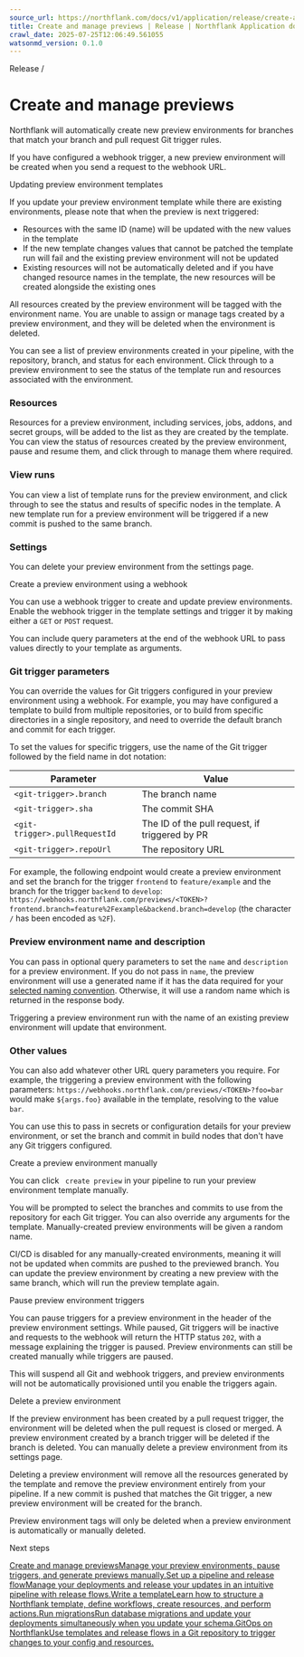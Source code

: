```yaml
---
source_url: https://northflank.com/docs/v1/application/release/create-and-manage-previews
title: Create and manage previews | Release | Northflank Application docs
crawl_date: 2025-07-25T12:06:49.561055
watsonmd_version: 0.1.0
---
```


Release / 

# Create and manage previews

Northflank will automatically create new preview environments for branches that match your branch and pull request Git trigger rules.

If you have configured a webhook trigger, a new preview environment will be created when you send a request to the webhook URL.

Updating preview environment templates

If you update your preview environment template while there are existing environments, please note that when the preview is next triggered:

  * Resources with the same ID (name) will be updated with the new values in the template
  * If the new template changes values that cannot be patched the template run will fail and the existing preview environment will not be updated
  * Existing resources will not be automatically deleted and if you have changed resource names in the template, the new resources will be created alongside the existing ones



All resources created by the preview environment will be tagged with the environment name. You are unable to assign or manage tags created by a preview environment, and they will be deleted when the environment is deleted.

You can see a list of preview environments created in your pipeline, with the repository, branch, and status for each environment. Click through to a preview environment to see the status of the template run and resources associated with the environment.

### Resources

Resources for a preview environment, including services, jobs, addons, and secret groups, will be added to the list as they are created by the template. You can view the status of resources created by the preview environment, pause and resume them, and click through to manage them where required.

### View runs

You can view a list of template runs for the preview environment, and click through to see the status and results of specific nodes in the template. A new template run for a preview environment will be triggered if a new commit is pushed to the same branch.

### Settings

You can delete your preview environment from the settings page.

Create a preview environment using a webhook

You can use a webhook trigger to create and update preview environments. Enable the webhook trigger in the template settings and trigger it by making either a `GET` or `POST` request.

You can include query parameters at the end of the webhook URL to pass values directly to your template as arguments.

### Git trigger parameters

You can override the values for Git triggers configured in your preview environment using a webhook. For example, you may have configured a template to build from multiple repositories, or to build from specific directories in a single repository, and need to override the default branch and commit for each trigger.

To set the values for specific triggers, use the name of the Git trigger followed by the field name in dot notation:

Parameter| Value  
---|---  
`<git-trigger>.branch`| The branch name  
`<git-trigger>.sha`| The commit SHA  
`<git-trigger>.pullRequestId`| The ID of the pull request, if triggered by PR  
`<git-trigger>.repoUrl`| The repository URL  
  
For example, the following endpoint would create a preview environment and set the branch for the trigger `frontend` to `feature/example` and the branch for the trigger `backend` to `develop`: `https://webhooks.northflank.com/previews/<TOKEN>?frontend.branch=feature%2Fexample&backend.branch=develop` (the character `/` has been encoded as `%2F`).

### Preview environment name and description

You can pass in optional query parameters to set the `name` and `description` for a preview environment. If you do not pass in `name`, the preview environment will use a generated name if it has the data required for your [selected naming convention](set-up-a-preview-environment#choose-a-naming-convention). Otherwise, it will use a random name which is returned in the response body.

Triggering a preview environment run with the name of an existing preview environment will update that environment.

### Other values

You can also add whatever other URL query parameters you require. For example, the triggering a preview environment with the following parameters: `https://webhooks.northflank.com/previews/<TOKEN>?foo=bar` would make `${args.foo}` available in the template, resolving to the value `bar`.

You can use this to pass in secrets or configuration details for your preview environment, or set the branch and commit in build nodes that don't have any Git triggers configured.

Create a preview environment manually

You can click ` create preview` in your pipeline to run your preview environment template manually.

You will be prompted to select the branches and commits to use from the repository for each Git trigger. You can also override any arguments for the template. Manually-created preview environments will be given a random name.

CI/CD is disabled for any manually-created environments, meaning it will not be updated when commits are pushed to the previewed branch. You can update the preview environment by creating a new preview with the same branch, which will run the preview template again.

Pause preview environment triggers

You can pause triggers for a preview environment in the header of the preview environment settings. While paused, Git triggers will be inactive and requests to the webhook will return the HTTP status `202`, with a message explaining the trigger is paused. Preview environments can still be created manually while triggers are paused.

This will suspend all Git and webhook triggers, and preview environments will not be automatically provisioned until you enable the triggers again.

Delete a preview environment

If the preview environment has been created by a pull request trigger, the environment will be deleted when the pull request is closed or merged. A preview environment created by a branch trigger will be deleted if the branch is deleted. You can manually delete a preview environment from its settings page.

Deleting a preview environment will remove all the resources generated by the template and remove the preview environment entirely from your pipeline. If a new commit is pushed that matches the Git trigger, a new preview environment will be created for the branch.

Preview environment tags will only be deleted when a preview environment is automatically or manually deleted.

Next steps

[Create and manage previewsManage your preview environments, pause triggers, and generate previews manually.](/docs/v1/application/release/create-and-manage-previews)[Set up a pipeline and release flowManage your deployments and release your updates in an intuitive pipeline with release flows.](/docs/v1/application/release/create-a-pipeline-and-release-flow)[Write a templateLearn how to structure a Northflank template, define workflows, create resources, and perform actions.](/docs/v1/application/infrastructure-as-code/write-a-template)[Run migrationsRun database migrations and update your deployments simultaneously when you update your schema.](/docs/v1/application/release/run-migrations)[GitOps on NorthflankUse templates and release flows in a Git repository to trigger changes to your config and resources.](/docs/v1/application/infrastructure-as-code/gitops-on-northflank)